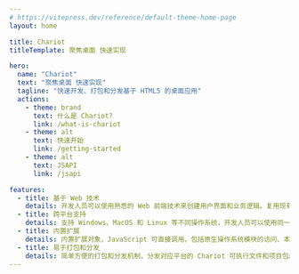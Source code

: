 ```yaml
---
# https://vitepress.dev/reference/default-theme-home-page
layout: home

title: Chariot
titleTemplate: 聚焦桌面 快速实现

hero:
  name: "Chariot"
  text: "聚焦桌面 快速实现"
  tagline: "快速开发、打包和分发基于 HTML5 的桌面应用"
  actions:
    - theme: brand
      text: 什么是 Chariot?
      link: /what-is-chariot
    - theme: alt
      text: 快速开始
      link: /getting-started
    - theme: alt
      text: JSAPI
      link: /jsapi

features:
  - title: 基于 Web 技术
    details: 开发人员可以使用熟悉的 Web 前端技术来创建用户界面和业务逻辑。复用现有资源，快速上手，学习曲线平缓。
  - title: 跨平台支持
    details: 支持 Windows、MacOS 和 Linux 等不同操作系统，开发人员可以使用同一套代码库构建跨平台的桌面应用程序。
  - title: 内置扩展
    details: 内置扩展对象，JavaScript 可直接调用，包括原生操作系统模块的访问、本地资源的操作等，以支持开发各种类型的桌面应用程序。
  - title: 易于打包和分发
    details: 简单方便的打包和分发机制，分发对应平台的 Chariot 可执行文件和项目包即可。更可以打包成可执行文件推广到用户手中。
---
```


<style>:root {
  --vp-home-hero-name-color: transparent;
  --vp-home-hero-name-background: -webkit-linear-gradient(120deg, #bd34fe 30%, #41d1ff);

  --vp-home-hero-image-background-image: linear-gradient(-45deg, #bd34fe 50%, #47caff 50%);
  --vp-home-hero-image-filter: blur(44px);
}

@media (min-width: 640px) {
  :root {
    --vp-home-hero-image-filter: blur(56px);
  }
}

@media (min-width: 960px) {
  :root {
    --vp-home-hero-image-filter: blur(68px);
  }
}
</style>